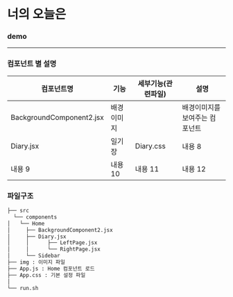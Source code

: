 # 너의 오늘은 

### demo 
---

### 컴포넌트 별 설명 
| 컴포넌트명| 기능 | 세부기능(관련파일) | 설명 |
|---|---|---|---|
|BackgroundComponent2.jsx|배경이미지||배경이미지를 보여주는 컴포넌트|
|Diary.jsx|일기장|Diary.css|내용 8|
|내용 9|내용 10|내용 11|내용 12|

### 파일구조
```bash
├── src
  └── components
│   └── Home
│     ├── BackgroundComponent2.jsx
│     ├── Diary.jsx
│     │      ├── LeftPage.jsx
│     │      └── RightPage.jsx
│     └── Sidebar
├── img : 이미지 파일 
├── App.js : Home 컴포넌트 로드
├── App.css : 기본 설정 파일
│   
└── run.sh
``` 
